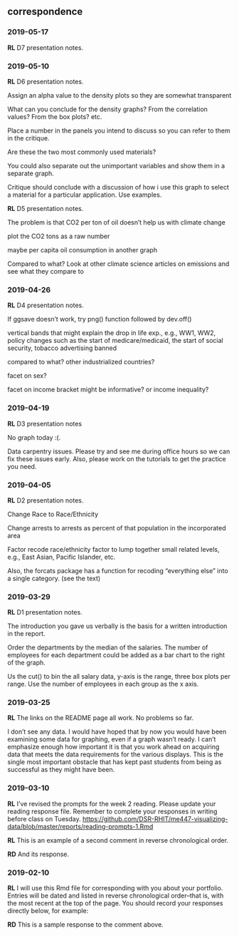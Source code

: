 
## correspondence

### 2019-05-17

**RL** D7 presentation notes.

### 2019-05-10

**RL** D6 presentation notes.

Assign an alpha value to the density plots so they are somewhat
transparent

What can you conclude for the density graphs? From the correlation
values? From the box plots? etc.

Place a number in the panels you intend to discuss so you can refer to
them in the critique.

Are these the two most commonly used materials?

You could also separate out the unimportant variables and show them in a
separate graph.

Critique should conclude with a discussion of how i use this graph to
select a material for a particular application. Use examples.

**RL** D5 presentation notes.

The problem is that CO2 per ton of oil doesn’t help us with climate
change

plot the CO2 tons as a raw number

maybe per capita oil consumption in another graph

Compared to what? Look at other climate science articles on emissions
and see what they compare to

### 2019-04-26

**RL** D4 presentation notes.

If ggsave doesn’t work, try png() function followed by dev.off()

vertical bands that might explain the drop in life exp., e.g., WW1, WW2,
policy changes such as the start of medicare/medicaid, the start of
social security, tobacco advertising banned

compared to what? other industrialized countries?

facet on sex?

facet on income bracket might be informative? or income inequality?

### 2019-04-19

**RL** D3 presentation notes

No graph today :(.

Data carpentry issues. Please try and see me during office hours so we
can fix these issues early. Also, please work on the tutorials to get
the practice you need.

### 2019-04-05

**RL** D2 presentation notes.

Change Race to Race/Ethnicity

Change arrests to arrests as percent of that population in the
incorporated area

Factor recode race/ethnicity factor to lump together small related
levels, e.g., East Asian, Pacific Islander, etc.

Also, the forcats package has a function for recoding “everything else”
into a single category. (see the text)

### 2019-03-29

**RL** D1 presentation notes.

The introduction you gave us verbally is the basis for a written
introduction in the report.

Order the departments by the median of the salaries. The number of
employees for each department could be added as a bar chart to the right
of the graph.

Us the cut() to bin the all salary data, y-axis is the range, three box
plots per range. Use the number of employees in each group as the x
axis.

### 2019-03-25

**RL** The links on the README page all work. No problems so far.

I don’t see any data. I would have hoped that by now you would have been
examining some data for graphing, even if a graph wasn’t ready. I can’t
emphasize enough how important it is that you work ahead on acquiring
data that meets the data requirements for the various displays. This is
the single most important obstacle that has kept past students from
being as successful as they might have been.

### 2019-03-10

**RL** I’ve revised the prompts for the week 2 reading. Please update
your reading response file. Remember to complete your responses in
writing before class on Tuesday.
<https://github.com/DSR-RHIT/me447-visualizing-data/blob/master/reports/reading-prompts-1.Rmd>

**RL** This is an example of a second comment in reverse chronological
order.

**RD** And its response.

### 2019-02-10

**RL** I will use this Rmd file for corresponding with you about your
portfolio. Entries will be dated and listed in reverse chronological
order–that is, with the most recent at the top of the page. You should
record your responses directly below, for example:

**RD** This is a sample response to the comment above.
